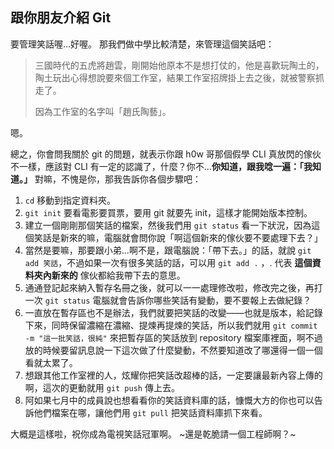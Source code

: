 ## 跟你朋友介紹 Git

要管理笑話喔...好喔。
那我們做中學比較清楚，來管理這個笑話吧：

> 三國時代的五虎將趙雲，剛開始他原本不是想打仗的，他是喜歡玩陶土的，陶土玩出心得想說要來個工作室，結果工作室招牌掛上去之後，就被警察抓走了。
>
>因為工作室的名字叫「趙氏陶藝」。
>

嗯。

總之，你會問我關於 git 的問題，就表示你跟 h0w 哥那個假學 CLI 真放閃的傢伙不一樣，應該對 CLI 有一定的認識了，什麼？你不...**你知道，跟我唸一遍：「我知道。」** 對嘛，不愧是你，那我告訴你各個步驟吧：

1. `cd` 移動到指定資料夾。
2. `git init` 要看電影要買票，要用 git 就要先 init，這樣才能開始版本控制。
3. 建立一個剛剛那個笑話的檔案，然後我們用 `git status` 看一下狀況，因為這個笑話是新來的嘛，電腦就會問你說「啊這個新來的傢伙要不要處理下去？」
4. 當然是要嘛，那要跟小弟...啊不是，跟電腦說：「帶下去。」的話，就說 `git add 笑話`，不過如果一次有很多笑話的話，可以用 `git add .` ，. 代表 **這個資料夾內新來的** 傢伙都給我帶下去的意思。
5. 通通登記起來納入暫存名冊之後，就可以一一處理修改啦，修改完之後，再打一次 `git status` 電腦就會告訴你哪些笑話有變動，要不要報上去做紀錄？
6. 一直放在暫存區也不是辦法，我們就要把笑話的改變——也就是版本，給記錄下來，同時保留濃縮在濃縮、提煉再提煉的笑話，所以我們就用 `git commit -m "這一批笑話，很純"` 來把暫存區的笑話放到 repository 檔案庫裡面，啊不過放的時候要留訊息說一下這次做了什麼變動，不然要知道改了哪還得一個一個看就太累了。
7. 想跟其他工作室裡的人，炫耀你把笑話改超棒的話，一定要讓最新內容上傳的啊，這次的更動就用 `git push` 傳上去。
8. 阿如果七月中的成員說也想看看你的笑話資料庫的話，慷慨大方的你也可以告訴他們檔案在哪，讓他們用 `git pull` 把笑話資料庫抓下來看。

大概是這樣啦，祝你成為電視笑話冠軍啊。 ~還是乾脆請一個工程師啊？~